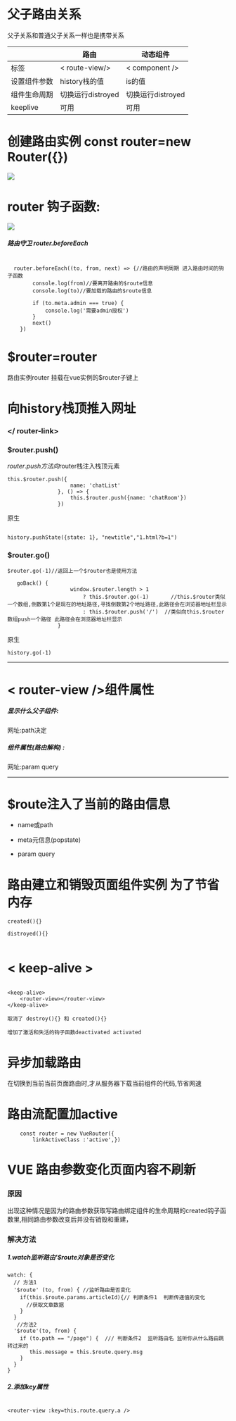 <meta charset="utf-8">

# 父子路由关系

父子关系和普通父子关系一样也是携带关系  



|         |路由           | 动态组件     |  
---|---|---     
标签      |< route-view/>  |< component />
设置组件参数| history栈的值|is的值     
组件生命周期|切换运行distroyed|切换运行distroyed
keeplive | 可用            |可用         



# 创建路由实例 const router=new Router({})


![](./9.png)


# router 钩子函数:


![](./4.png)


##### 路由守卫  router.beforeEach

```

  router.beforeEach((to, from, next) => {//路由的声明周期 进入路由时间的钩子函数
        console.log(from)//要离开路由的$route信息
        console.log(to)//要加载的路由的$route信息

        if (to.meta.admin === true) {
            console.log('需要admin授权')
        }
        next()
    })

```






# $router=router
路由实例router 挂载在vue实例的$router子键上

# 向history栈顶推入网址

### </ router-link>


### $router.push()

$router.push方法向$router栈注入栈顶元素

```
this.$router.push({
                    name: 'chatList'
                }, () => {
                    this.$router.push({name: 'chatRoom'})
                })
```



原生
```

history.pushState({state: 1}, "newtitle","1.html?b=1")
```





### $router.go()





 
```
$router.go(-1)//返回上一个$router也是使用方法

```

```
   goBack() {
                    window.$router.length > 1
                        ? this.$router.go(-1)       //this.$router类似一个数组,倒数第1个是现在的地址路径,寻找倒数第2个地址路径,此路径会在浏览器地址栏显示
                        : this.$router.push('/')  //类似向this.$router数组push一个路径 此路径会在浏览器地址栏显示
                }
```
原生
```
history.go(-1)

```



-------------------------------------



# < router-view />组件属性


##### 显示什么父子组件:
网址:path决定

##### 组件属性(路由解构) : 
 网址:param query 











----------------------------------------

# $route注入了当前的路由信息


* name或path

*  meta元信息(popstate) 

*  param query







# 路由建立和销毁页面组件实例 为了节省内存

```
created(){}

distroyed(){}


```

# < keep-alive > 



```

<keep-alive>
    <router-view></router-view>
</keep-alive>
```


```
取消了 destroy(){} 和 created(){}

增加了激活和失活的钩子函数deactivated activated

```

# 异步加载路由

在切换到当前当前页面路由时,才从服务器下载当前组件的代码,节省网速

# 路由流配置加active
```
    const router = new VueRouter({
        linkActiveClass :'active',})
```


    



# VUE 路由参数变化页面内容不刷新

### 原因
出现这种情况是因为的路由参数获取写路由绑定组件的生命周期的created钩子函数里,相同路由参数改变后并没有销毁和重建，

### 解决方法
##### 1.watch监听路由'$route对象是否变化



```
watch: {
  // 方法1
  '$route' (to, from) { //监听路由是否变化
    if(this.$route.params.articleId){// 判断条件1  判断传递值的变化
      //获取文章数据
    }
  } 
   //方法2
  '$route'(to, from) {
    if (to.path == "/page") {  /// 判断条件2  监听路由名 监听你从什么路由跳转过来的
       this.message = this.$route.query.msg     
    }
  }  
}
```

##### 2.添加key属性


```

<router-view :key=this.route.query.a />

```


